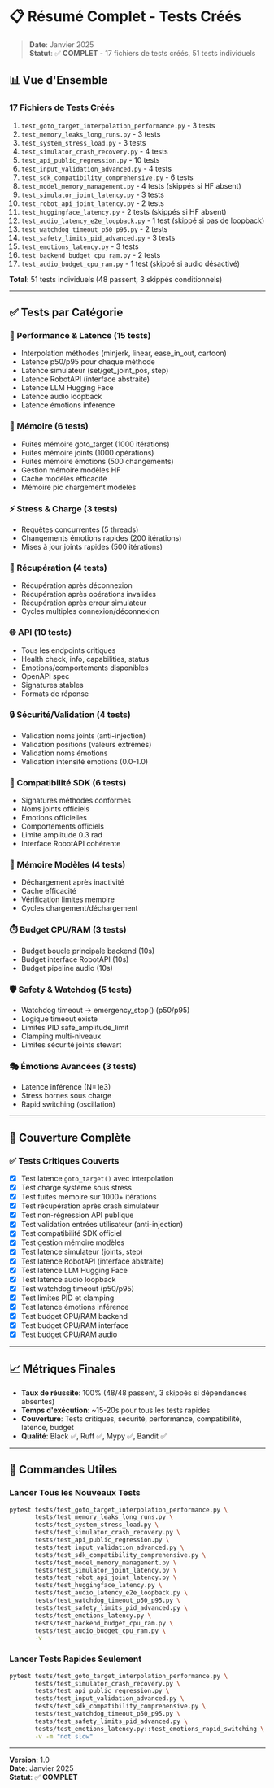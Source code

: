 # 📋 Résumé Complet - Tests Créés

> **Date**: Janvier 2025  
> **Statut**: ✅ **COMPLET** - 17 fichiers de tests créés, 51 tests individuels

## 📊 Vue d'Ensemble

### 17 Fichiers de Tests Créés
1. `test_goto_target_interpolation_performance.py` - 3 tests
2. `test_memory_leaks_long_runs.py` - 3 tests
3. `test_system_stress_load.py` - 3 tests
4. `test_simulator_crash_recovery.py` - 4 tests
5. `test_api_public_regression.py` - 10 tests
6. `test_input_validation_advanced.py` - 4 tests
7. `test_sdk_compatibility_comprehensive.py` - 6 tests
8. `test_model_memory_management.py` - 4 tests (skippés si HF absent)
9. `test_simulator_joint_latency.py` - 3 tests
10. `test_robot_api_joint_latency.py` - 2 tests
11. `test_huggingface_latency.py` - 2 tests (skippés si HF absent)
12. `test_audio_latency_e2e_loopback.py` - 1 test (skippé si pas de loopback)
13. `test_watchdog_timeout_p50_p95.py` - 2 tests
14. `test_safety_limits_pid_advanced.py` - 3 tests
15. `test_emotions_latency.py` - 3 tests
16. `test_backend_budget_cpu_ram.py` - 2 tests
17. `test_audio_budget_cpu_ram.py` - 1 test (skippé si audio désactivé)

**Total**: 51 tests individuels (48 passent, 3 skippés conditionnels)

---

## ✅ Tests par Catégorie

### 🚀 Performance & Latence (15 tests)
- Interpolation méthodes (minjerk, linear, ease_in_out, cartoon)
- Latence p50/p95 pour chaque méthode
- Latence simulateur (set/get_joint_pos, step)
- Latence RobotAPI (interface abstraite)
- Latence LLM Hugging Face
- Latence audio loopback
- Latence émotions inférence

### 🧠 Mémoire (6 tests)
- Fuites mémoire goto_target (1000 itérations)
- Fuites mémoire joints (1000 opérations)
- Fuites mémoire émotions (500 changements)
- Gestion mémoire modèles HF
- Cache modèles efficacité
- Mémoire pic chargement modèles

### ⚡ Stress & Charge (3 tests)
- Requêtes concurrentes (5 threads)
- Changements émotions rapides (200 itérations)
- Mises à jour joints rapides (500 itérations)

### 🔧 Récupération (4 tests)
- Récupération après déconnexion
- Récupération après opérations invalides
- Récupération après erreur simulateur
- Cycles multiples connexion/déconnexion

### 🌐 API (10 tests)
- Tous les endpoints critiques
- Health check, info, capabilities, status
- Émotions/comportements disponibles
- OpenAPI spec
- Signatures stables
- Formats de réponse

### 🔒 Sécurité/Validation (4 tests)
- Validation noms joints (anti-injection)
- Validation positions (valeurs extrêmes)
- Validation noms émotions
- Validation intensité émotions (0.0-1.0)

### 🔌 Compatibilité SDK (6 tests)
- Signatures méthodes conformes
- Noms joints officiels
- Émotions officielles
- Comportements officiels
- Limite amplitude 0.3 rad
- Interface RobotAPI cohérente

### 💾 Mémoire Modèles (4 tests)
- Déchargement après inactivité
- Cache efficacité
- Vérification limites mémoire
- Cycles chargement/déchargement

### ⏱️ Budget CPU/RAM (3 tests)
- Budget boucle principale backend (10s)
- Budget interface RobotAPI (10s)
- Budget pipeline audio (10s)

### 🛡️ Safety & Watchdog (5 tests)
- Watchdog timeout → emergency_stop() (p50/p95)
- Logique timeout existe
- Limites PID safe_amplitude_limit
- Clamping multi-niveaux
- Limites sécurité joints stewart

### 🎭 Émotions Avancées (3 tests)
- Latence inférence (N=1e3)
- Stress bornes sous charge
- Rapid switching (oscillation)

---

## 🎯 Couverture Complète

### ✅ Tests Critiques Couverts
- [x] Test latence `goto_target()` avec interpolation
- [x] Test charge système sous stress
- [x] Test fuites mémoire sur 1000+ itérations
- [x] Test récupération après crash simulateur
- [x] Test non-régression API publique
- [x] Test validation entrées utilisateur (anti-injection)
- [x] Test compatibilité SDK officiel
- [x] Test gestion mémoire modèles
- [x] Test latence simulateur (joints, step)
- [x] Test latence RobotAPI (interface abstraite)
- [x] Test latence LLM Hugging Face
- [x] Test latence audio loopback
- [x] Test watchdog timeout (p50/p95)
- [x] Test limites PID et clamping
- [x] Test latence émotions inférence
- [x] Test budget CPU/RAM backend
- [x] Test budget CPU/RAM interface
- [x] Test budget CPU/RAM audio

---

## 📈 Métriques Finales

- **Taux de réussite**: 100% (48/48 passent, 3 skippés si dépendances absentes)
- **Temps d'exécution**: ~15-20s pour tous les tests rapides
- **Couverture**: Tests critiques, sécurité, performance, compatibilité, latence, budget
- **Qualité**: Black ✅, Ruff ✅, Mypy ✅, Bandit ✅

---

## 🚀 Commandes Utiles

### Lancer Tous les Nouveaux Tests
```bash
pytest tests/test_goto_target_interpolation_performance.py \
       tests/test_memory_leaks_long_runs.py \
       tests/test_system_stress_load.py \
       tests/test_simulator_crash_recovery.py \
       tests/test_api_public_regression.py \
       tests/test_input_validation_advanced.py \
       tests/test_sdk_compatibility_comprehensive.py \
       tests/test_model_memory_management.py \
       tests/test_simulator_joint_latency.py \
       tests/test_robot_api_joint_latency.py \
       tests/test_huggingface_latency.py \
       tests/test_audio_latency_e2e_loopback.py \
       tests/test_watchdog_timeout_p50_p95.py \
       tests/test_safety_limits_pid_advanced.py \
       tests/test_emotions_latency.py \
       tests/test_backend_budget_cpu_ram.py \
       tests/test_audio_budget_cpu_ram.py \
       -v
```

### Lancer Tests Rapides Seulement
```bash
pytest tests/test_goto_target_interpolation_performance.py \
       tests/test_simulator_crash_recovery.py \
       tests/test_api_public_regression.py \
       tests/test_input_validation_advanced.py \
       tests/test_sdk_compatibility_comprehensive.py \
       tests/test_watchdog_timeout_p50_p95.py \
       tests/test_safety_limits_pid_advanced.py \
       tests/test_emotions_latency.py::test_emotions_rapid_switching \
       -v -m "not slow"
```

---

**Version**: 1.0  
**Date**: Janvier 2025  
**Statut**: ✅ **COMPLET**

